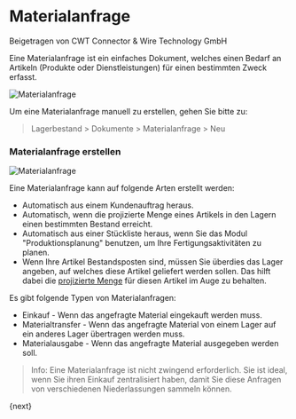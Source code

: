 <!-- add-breadcrumbs -->
# Materialanfrage
<span class="text-muted contributed-by">Beigetragen von CWT Connector & Wire Technology GmbH</span>

Eine Materialanfrage ist ein einfaches Dokument, welches einen Bedarf an Artikeln (Produkte oder Dienstleistungen) für einen bestimmten Zweck erfasst.

<img class="screenshot" alt="Materialanfrage" src="({{docs_base_url}}/assets/img/buying/material-request-workflow.jpg">

Um eine Materialanfrage manuell zu erstellen, gehen Sie bitte zu: 

> Lagerbestand > Dokumente > Materialanfrage > Neu

### Materialanfrage erstellen

<img class="screenshot" alt="Materialanfrage" src="{{docs_base_url}}/assets/img/buying/material-request.png">

Eine Materialanfrage kann auf folgende Arten erstellt werden:

* Automatisch aus einem Kundenauftrag heraus.
* Automatisch, wenn die projizierte Menge eines Artikels in den Lagern einen bestimmten Bestand erreicht.
* Automatisch aus einer Stückliste heraus, wenn Sie das Modul "Produktionsplanung" benutzen, um Ihre Fertigungsaktivitäten zu planen.
* Wenn Ihre Artikel Bestandsposten sind, müssen Sie überdies das Lager angeben, auf welches diese Artikel geliefert werden sollen. Das hilft dabei die [projizierte Menge](/docs/user/manual/de/stock/projected-quantity.html) für diesen Artikel im Auge zu behalten.

Es gibt folgende Typen von Materialanfragen:

* Einkauf - Wenn das angefragte Material eingekauft werden muss.
* Materialtransfer - Wenn das angefragte Material von einem Lager auf ein anderes Lager übertragen werden muss.
* Materialausgabe - Wenn das angefragte Material ausgegeben werden soll.

> Info: Eine Materialanfrage ist nicht zwingend erforderlich. Sie ist ideal, wenn Sie ihren Einkauf zentralisiert haben, damit Sie diese Anfragen von verschiedenen Niederlassungen sammeln können.

{next}
